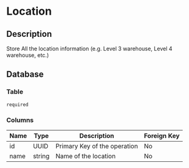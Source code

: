# Location

## Description

Store All the location information (e.g. Level 3 warehouse, Level 4 warehouse, etc.)

## Database

### Table

`required`

### Columns

| Name | Type   | Description                  | Foreign Key |
|------|--------|------------------------------|-------------|
| id   | UUID   | Primary Key of the operation | No          |
| name | string | Name of the location         | No          |
